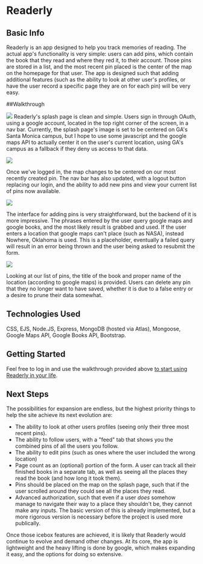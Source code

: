# Readerly

## Basic Info
Readerly is an app designed to help you track memories of reading. The actual app's functionality is very simple: users can add pins, which contain the book that they read and where they red it, to their account. Those pins are stored in a list, and the most recent pin placed is the center of the map on the homepage for that user. The app is designed such that adding additional features (such as the ability to look at other user's profiles, or have the user record a specific page they are on for each pin) will be very easy.

##Walkthrough


![](https://i.imgur.com/25B1Nrz.jpg)
Readerly's splash page is clean and simple. Users sign in through OAuth, using a google account, located in the top right corner of the screen, in a nav bar. Currently, the splash page's image is set to be centered on GA's Santa Monica campus, but I hope to use some javascript and the google maps API to actually center it on the user's current location, using GA's campus as a fallback if they deny us access to that data.

![](https://i.imgur.com/s4lSXOF.jpg)

Once we've logged in, the map changes to be centered on our most recently created pin. The nav bar has also updated, with a logout button replacing our login, and the ability to add new pins and view your current list of pins now available.

![](https://i.imgur.com/4rV5Rau.jpg)

The interface for adding pins is very straightforward, but the backend of it is more impressive. The phrases entered by the user query google maps and google books, and the most likely result is grabbed and used. If the user enters a location that google maps can't place (such as NASA), instead Nowhere, Oklahoma is used. This is a placeholder, eventually a failed query will result in an error being thrown and the user being asked to resubmit the form.

![](https://i.imgur.com/IBsXfXI.jpg)

Looking at our list of pins, the title of the book and proper name of the location (according to google maps) is provided. Users can delete any pin that they no longer want to have saved, whether it is due to a false entry or a desire to prune their data somewhat.

## Technologies Used

CSS, EJS, Node.JS, Express, MongoDB (hosted via Atlas), Mongoose, Google Maps API, Google Books API, Bootstrap.

## Getting Started
Feel free to log in and use the walkthrough provided above [to start using Readerly in your life](https://readerly-sdi.herokuapp.com/).

## Next Steps
The possibilities for expansion are endless, but the highest priority things to help the site achieve its next evolution are:

*  The ability to look at other users profiles (seeing only their three most recent pins).
*  The ability to follow users, with a "feed" tab that shows you the combined pins of all the users you follow.
*  The ability to edit pins (such as ones where the user included the wrong location)
*  Page count as an (optional) portion of the form. A user can track all their finished books in a separate tab, as well as seeing all the places they read the book (and how long it took them).
*  Pins should be placed on the map on the splash page, such that if the user scrolled around they could see all the places they read.
*  Advanced authorization, such that even if a user *does* somehow manage to navigate their way to a place they shouldn't be, they cannot make any inputs. The basic version of this is already implemented, but a more rigorous version is necessary before the project is used more publically.

Once those icebox features are achieved, it is likely that Readerly would continue to evolve and demand other changes. At its core, the app is lightweight and the heavy lifting is done by google, which makes expanding it easy, and the options for doing so extensive.